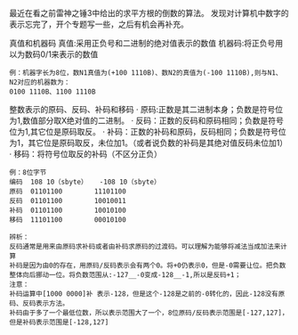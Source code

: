 最近在看之前雷神之锤3中给出的求平方根的倒数的算法。
发现对计算机中数字的表示忘完了，开个专题写一些，之后有机会再补充。

真值和机器码
    真值:采用正负号和二进制的绝对值表示的数值
    机器码:将正负号用以为数码0/1来表示的数值
    
    例：机器字长为8位，数N1真值为(+100 1110B)、数N2的真值为(-100 1110B),则与N1、N2对应的机器数为：
    0100 1110B、1100 1110B

整数表示的原码、反码、补码和移码
    · 原码:正数是其二进制本身；负数是符号位为1,数值部分取X绝对值的二进制。
    · 反码：正数的反码和原码相同；负数是符号位为1,其它位是原码取反。
    · 补码：正数的补码和原码，反码相同；负数是符号位为1，其它位是原码取反，未位加1。（或者说负数的补码是其绝对值反码未位加1）
    · 移码：将符号位取反的补码（不区分正负）

    例：8位字节
    编码	108 10（sbyte）	-108 10（sbyte）
    原码	01101100	    11101100
    反码	01101100	    10010011
    补码	01101100	    10010100
    移码	11101100	    00010100

    辨析：
    反码通常是用来由原码求补码或者由补码求原码的过渡码。可以理解为能够将减法当成加法来计算
    补码是因为由0的存在，用原码/反码表示会有两个0。将+0仍表示0，但是-0需要让位。把负数整体向后挪动一位。将负数范围从:-127__-0变成-128__-1,所以是反码+1；
    注意：
    补码运算中[1000 0000]补 表示-128，但是这个-128是之前的-0转化的，因此-128没有原码、反码表示方法。
    补码由于多了一个最低位数，所以表示范围大了一个，8位原码/反码表示范围是[-127,127]，但是补码表示范围是[-128,127]